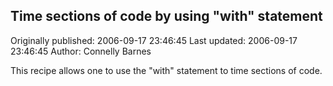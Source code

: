## Time sections of code by using "with" statement 
Originally published: 2006-09-17 23:46:45 
Last updated: 2006-09-17 23:46:45 
Author: Connelly Barnes 
 
This recipe allows one to use the "with" statement to time sections of code.